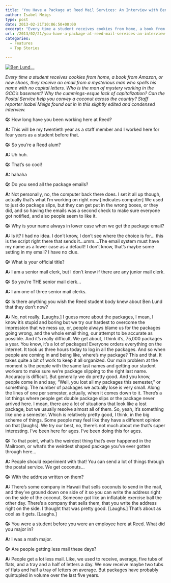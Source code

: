 ```yaml
---
title: 'You Have a Package at Reed Mail Services: An Interview with Ben Lund'
author: Isabel Meigs
type: post
date: 2013-02-21T10:06:50+00:00
excerpt: "Every time a student receives cookies from home, a book from Amazon, or new shoes, they receive an email from a mysterious man who spells his name with no capital letters. Who is the man of mystery working in the GCC's basement? Why the cummings-esque lack of capitalization? Can the Postal Service help you convey a coconut across the country? Staff reporter Isabel Meigs found out in in this slightly edited and condensed interview."
url: /2013/02/21/you-have-a-package-at-reed-mail-services-an-interview-with-ben-lund/
categories:
  - Features
  - Top Stories

---
```

[<img class="aligncenter size-full wp-image-2091" alt="Ben Lund" src="https://i2.wp.com/www.reedquest.org/wp-content/uploads/2013/02/DSC_0120-1_web.jpg?resize=770%2C513" data-recalc-dims="1" />][1]__

_Every time a student receives cookies from home, a book from Amazon, or new shoes, they receive an email from a mysterious man who spells his name with no capital letters. Who is the man of mystery working in the GCC&#8217;s basement? Why the cummings-esque lack of capitalization? Can the Postal Service help you convey a coconut across the country? Staff reporter Isabel Meigs found out in in this slightly edited and condensed interview._

**Q:** How long have you been working here at Reed?

**A:** This will be my twentieth year as a staff member and I worked here for four years as a student before that.

**Q:** So you’re a Reed alum?

**A:** Uh huh.

**Q:** That’s so cool!

**A:** hahaha

**Q:** Do you send all the package emails?

**A:** Not personally, no, the computer back there does. I set it all up though, actually that’s what I’m working on right now [indicates computer] We used to just do package slips, but they can get put in the wrong boxes, or they did, and so having the emails was a second check to make sure everyone got notified, and also people seem to like it.

**Q:** Why is your name always in lower case when we get the package email?

**A:** Is it? I had no idea. I don’t know, I don’t see where the choice is for… this is the script right there that sends it…umm….The email system must have my name as a lower case as a default! I don’t know, that’s maybe some setting in my email? I have no clue.

**Q:** What is your official title?

**A:** I am a senior mail clerk, but I don’t know if there are any junior mail clerk.

**Q:** So you’re THE senior mail clerk…

**A:** I am one of three senior mail clerks.

**Q:** Is there anything you wish the Reed student body knew about Ben Lund that they don&#8217;t now?

**A:** No, not really. [Laughs.] I guess more about the packages, I mean, I know it&#8217;s stupid and boring but we try our hardest to overcome the impression that we mess up, or, people always blame us for the packages going wrong, and the whole email thing, our attempt to be accurate as possible. And it&#8217;s really difficult. We get about, I think it’s, 75,000 packages a year. You know, it’s a lot of packages! Everyone orders everything on the internet. It took us three hours today to log in all the packages. And so when people are coming in and being like, where’s my package? This and that. It takes quite a bit of work to keep it all organized. Our main problem at the moment is the people with the same last names and getting our student workers to make sure we’re package slipping to the right last name. Accuracy is difficult. But generally we do pretty good. And you know, people come in and say, “Well, you lost all my packages this semester,” or something. The number of packages we actually lose is very small. Along the lines of one per semester, actually, when it comes down to it. There&#8217;s a lot things where people get double package slips or the package never arrived here. I mean, there are a lot of situations that look like a lost package, but we usually resolve almost all of them. So, yeah, it’s something like one a semester. Which is relatively pretty good, I think, in the big scheme of things. Some people may feel like they have a different opinion on that [laughs]. We try our best, no, there&#8217;s not much about me that’s super interesting. I’ve been here for ages. I’ve been doing this for ages.

**Q:** To that point, what’s the weirdest thing that’s ever happened in the Mailroom, or what&#8217;s the weirdest shaped package you’ve ever gotten through here&#8230;

**A:** People should experiment with that! You can send a lot of things through the postal service. We get coconuts…

**Q:** With the address written on them?

**A:** There’s some company in Hawaii that sells coconuts to send in the mail, and they’ve ground down one side of it so you can write the address right on the side of the coconut. Someone got like an inflatable exercise ball the other day. There’s a company that sells them, that you write the address right on the side. I thought that was pretty good. [Laughs.] That’s about as cool as it gets. [Laughs.]

**Q:** You were a student before you were an employee here at Reed. What did you major in?

**A:** I was a math major.

**Q:** Are people getting less mail these days?

**A:** People get a lot less mail. Like, we used to receive, average, five tubs of flats, and a tray and a half of letters a day. We now receive maybe two tubs of flats and half a tray of letters on average. But packages have probably quintupled in volume over the last five years.

 [1]: https://i2.wp.com/www.reedquest.org/wp-content/uploads/2013/02/DSC_0120-1_web.jpg
